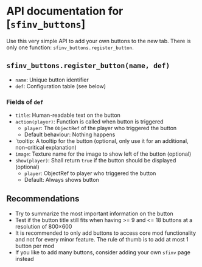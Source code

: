 # API documentation for [`sfinv_buttons`]

Use this very simple API to add your own buttons to the new tab. There is only
one function: `sfinv_buttons.register_button`.

## `sfinv_buttons.register_button(name, def)`

* `name`: Unique button identifier
* `def`: Configuration table (see below)

### Fields of `def`
* `title`: Human-readable text on the button
* `action(player)`: Function is called when button is triggered
    * `player`: The `ObjectRef` of the player who triggered the button
    * Default behaviour: Nothing happens
* `tooltip: A tooltip for the button (optional, only use it for an additional,
  non-critical explanation)
* `image`: Texture name for the image to show left of the button (optional)
* `show(player)`: Shall return `true` if the button should be displayed (optional)
    * `player`: ObjectRef to player who triggered the button
    * Default: Always shows button

## Recommendations

* Try to summarize the most important information on the button
* Test if the button title still fits when having >= 9 and <= 18 buttons at a
  resolution of 800×600
* It is recommended to only add buttons to access core mod functionality and
  not for every minor feature. The rule of thumb is to add at most 1 button per mod
* If you like to add many buttons, consider adding your own `sfinv` page instead 

